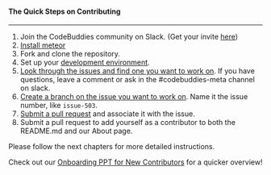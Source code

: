 #### The Quick Steps on Contributing
-----

1. Join the CodeBuddies community on Slack. (Get your invite [here](http://codebuddiesmeet.herokuapp.com))
2. [Install meteor](development_environment.md)
3. Fork and clone the repository.
4. Set up your [development environment](https://docs.codebuddies.org/code-contribution/development_environment).
5. [Look through the issues and find one you want to work on](https://docs.codebuddies.org/code-contribution/issue). If you have questions, leave a comment or ask in the #codebuddies-meta channel on slack.
6. [Create a branch on the issue you want to work on](https://docs.codebuddies.org/code-contribution/branch). Name it the issue number, like `issue-503`.
7. [Submit a pull request](https://docs.codebuddies.org/code-contribution/pull_request) and associate it with the issue.
8. Submit a pull request to add yourself as a contributor to both the README.md and our About page.  

Please follow the next chapters for more detailed instructions. 

Check out our [Onboarding PPT for New Contributors](https://docs.google.com/presentation/d/1tlU9hWUsP44W6I0qEre0CgqrjLUaK1Vwr-hGq7phn0Q/edit?usp=drive_web) for a quicker overview!
